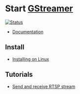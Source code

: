 # Start [GStreamer][]

[GStreamer]: https://gstreamer.freedesktop.org

[![Status](https://img.shields.io/badge/GStreamer-1.18-brightgreen)](https://gitlab.freedesktop.org/gstreamer/gstreamer/-/tree/1.18)

- [Documentation](https://gstreamer.freedesktop.org/documentation/)

## Install

- [Installing on Linux](https://gstreamer.freedesktop.org/documentation/installing/on-linux.html)

## Tutorials

- [Send and receive RTSP stream](docs/rtsp_stream/rtsp_stream.md)
